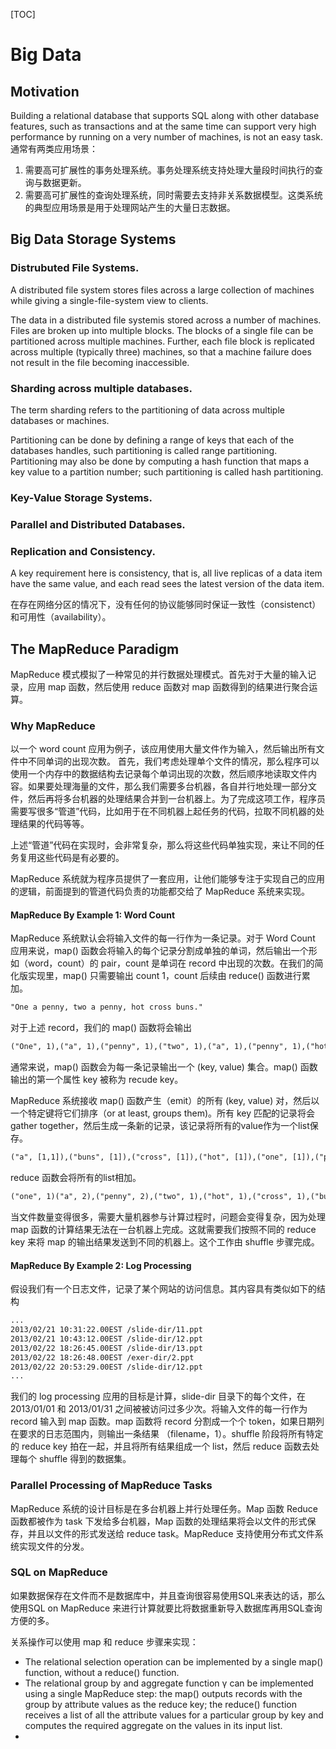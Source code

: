 [TOC]

# Big Data
## Motivation
Building a relational database that supports SQL along with other database features, such as transactions and at the same time can support very high performance by running on a very number of machines, is not an easy task. 通常有两类应用场景：

1. 需要高可扩展性的事务处理系统。事务处理系统支持处理大量段时间执行的查询与数据更新。
2. 需要高可扩展性的查询处理系统，同时需要去支持非关系数据模型。这类系统的典型应用场景是用于处理网站产生的大量日志数据。

## Big Data Storage Systems
### Distrubuted File Systems.
A distributed file system stores files across a large collection of machines while giving a single-file-system view to clients.

The data in a distributed file systemis stored across a number of machines. Files are broken up into multiple blocks. The blocks of a single file can be partitioned across multiple machines. Further, each file block is replicated across multiple (typically three) machines, so that a machine failure does not result in the file becoming inaccessible.

### Sharding across multiple databases.
The term sharding refers to the partitioning of data across multiple databases or machines.

Partitioning can be done by defining a range of keys that each of the databases handles, such partitioning is called range partitioning. Partitioning may also be done by computing a hash function that maps a key value to a partition number; such partitioning is called hash partitioning.

### Key-Value Storage Systems.

### Parallel and Distributed Databases.

### Replication and Consistency.

A key requirement here is consistency, that is, all live replicas of a data item have the same value, and each read sees the latest version of the data item.

在存在网络分区的情况下，没有任何的协议能够同时保证一致性（consistenct）和可用性（availability）。

## The MapReduce Paradigm
MapReduce 模式模拟了一种常见的并行数据处理模式。首先对于大量的输入记录，应用 map 函数，然后使用 reduce 函数对 map 函数得到的结果进行聚合运算。

### Why MapReduce
以一个 word count 应用为例子，该应用使用大量文件作为输入，然后输出所有文件中不同单词的出现次数。
首先，我们考虑处理单个文件的情况，那么程序可以使用一个内存中的数据结构去记录每个单词出现的次数，然后顺序地读取文件内容。如果要处理海量的文件，那么我们需要多台机器，各自并行地处理一部分文件，然后再将多台机器的处理结果合并到一台机器上。为了完成这项工作，程序员需要写很多“管道”代码，比如用于在不同机器上起任务的代码，拉取不同机器的处理结果的代码等等。

上述“管道”代码在实现时，会非常复杂，那么将这些代码单独实现，来让不同的任务复用这些代码是有必要的。

MapReduce 系统就为程序员提供了一套应用，让他们能够专注于实现自己的应用的逻辑，前面提到的管道代码负责的功能都交给了 MapReduce 系统来实现。

#### MapReduce By Example 1: Word Count
MapReduce 系统默认会将输入文件的每一行作为一条记录。对于 Word Count 应用来说，map() 函数会将输入的每个记录分割成单独的单词，然后输出一个形如（word，count）的 pair，count 是单词在 record 中出现的次数。在我们的简化版实现里，map() 只需要输出 count 1，count 后续由 reduce() 函数进行累加。
```txt
"One a penny, two a penny, hot cross buns."
```
对于上述 record，我们的 map() 函数将会输出 
```txt
("One", 1),("a", 1),("penny", 1),("two", 1),("a", 1),("penny", 1),("hot", 1),("cross", 1),("buns", 1)
```
通常来说，map() 函数会为每一条记录输出一个 (key, value) 集合。map() 函数输出的第一个属性 key 被称为 recude key。

MapReduce 系统接收 map() 函数产生（emit）的所有 (key, value) 对，然后以一个特定键将它们排序（or at least, groups them)。所有 key 匹配的记录将会 gather together，然后生成一条新的记录，该记录将所有的value作为一个list保存。
```txt
("a", [1,1]),("buns", [1]),("cross", [1]),("hot", [1]),("one", [1]),("penny", [1,1]),("two", [1])
```
reduce 函数会将所有的list相加。
```txt
("one", 1)("a", 2),("penny", 2),("two", 1),("hot", 1),("cross", 1),("buns", 1)
```
当文件数量变得很多，需要大量机器参与计算过程时，问题会变得复杂，因为处理 map 函数的计算结果无法在一台机器上完成。这就需要我们按照不同的 reduce key 来将 map 的输出结果发送到不同的机器上。这个工作由 shuffle 步骤完成。

#### MapReduce By Example 2: Log Processing
假设我们有一个日志文件，记录了某个网站的访问信息。其内容具有类似如下的结构
```txt
...
2013/02/21 10:31:22.00EST /slide-dir/11.ppt
2013/02/21 10:43:12.00EST /slide-dir/12.ppt
2013/02/22 18:26:45.00EST /slide-dir/13.ppt
2013/02/22 18:26:48.00EST /exer-dir/2.ppt
2013/02/22 20:53:29.00EST /slide-dir/12.ppt
...
```
我们的 log processing 应用的目标是计算，slide-dir 目录下的每个文件，在 2013/01/01 和 2013/01/31 之间被被访问过多少次。将输入文件的每一行作为 record 输入到 map 函数。map 函数将 record 分割成一个个 token，如果日期列在要求的日志范围内，则输出一条结果 （filename，1）。shuffle 阶段将所有特定的 reduce key 拍在一起，并且将所有结果组成一个 list，然后 reduce 函数去处理每个 shuffle 得到的数据集。

### Parallel Processing of MapReduce Tasks
MapReduce 系统的设计目标是在多台机器上并行处理任务。Map 函数 Reduce 函数都被作为 task 下发给多台机器，Map 函数的处理结果将会以文件的形式保存，并且以文件的形式发送给 reduce task。MapReduce 支持使用分布式文件系统实现文件的分发。

### SQL on MapReduce
如果数据保存在文件而不是数据库中，并且查询很容易使用SQL来表达的话，那么使用SQL on MapReduce 来进行计算就要比将数据重新导入数据库再用SQL查询方便的多。

关系操作可以使用 map 和 reduce 步骤来实现：

* The relational selection operation can be implemented by a single map() function, without a reduce() function.
* The relational group by and aggregate function γ can be implemented using a single MapReduce step: the map() outputs records with the group by attribute values as the reduce key; the reduce() function receives a list of all the attribute values for a particular group by key and computes the required aggregate on the values in its input list.
* 